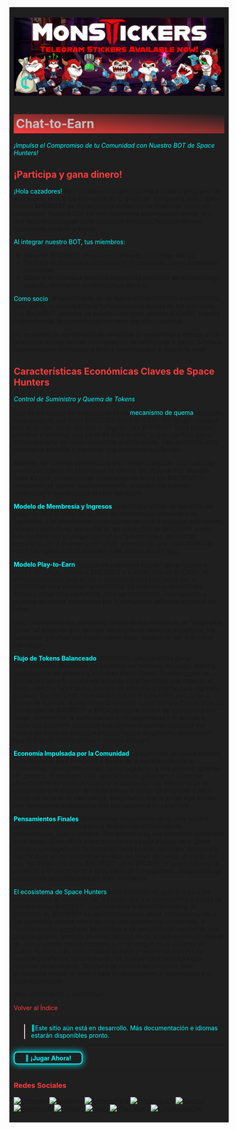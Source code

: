 <div style="background-color:#1F1F1F; padding:10px;">

![blogbanner](<../../../static/img/banner stickers.jpg>)
# <div style="background: linear-gradient(185deg, #1F1F1F, #FF3D3D); padding: 5px; color: #FFFFFF;"><span style="color:#c0c0c0"> Chat-to-Earn </span> </div>

<span style="color:#00FFFF">*¡Impulsa el Compromiso de tu Comunidad con Nuestro BOT de Space Hunters!*</span>

## <span style="color:#FF3D3D">¡Participa y gana dinero!

<span style="color:#00FFFF">¡Hola cazadores!</span> Nos complace invitarte a unirte a nuestro programa de asociación, donde los miembros de tu grupo de Telegram pueden ganar tokens **$HCREDIT** de forma pasiva simplemente charlando como de costumbre. Nuestro BOT no solo fomenta la participación activa, sino que también reengage a los miembros inactivos, fomentando una comunidad vibrante y activa.

<span style="color:#00FFFF">Al integrar nuestro BOT, tus miembros:</span>
  * Ganarán $HCREDIT sin esfuerzo a través de charlas diarias.
  * Disfrutarán de sorteos exclusivos y recompensas para mantenerlos motivados.
  * Obtendrán acceso a artículos especiales para usar en nuestro juego gratuito, mejorando su experiencia general.

<span style="color:#00FFFF">Como socio</span>, te beneficiarás de un mayor compromiso en tu comunidad, impulsando la participación y fortaleciendo la lealtad de los miembros. Los $HCREDIT ganados se pueden usar para generar $HCASH, nuestra criptomoneda, proporcionando un valor real a tus usuarios.

No te pierdas la oportunidad de revitalizar tu comunidad y ofrecer a tus miembros nuevas formas emocionantes de interactuar y ganar. ¡Únete a nosotros como embajador y lleva a tu comunidad al siguiente nivel!

## <span style="color:#FF3D3D">Características Económicas Claves de Space Hunters
<span style="color:#00FFFF">*Control de Suministro y Quema de Tokens*</span>

Uno de los pilares de la economía es un<span style="color:#00FFFF"> mecanismo de quema</span> diseñado para asegurar que tanto $HCREDIT como $HCASH mantengan su valor con el tiempo. Cada vez que un jugador usa $HCREDIT (para fabricar, comprar o mejorar), una parte de él se quema, lo que significa que el suministro total del token disminuye gradualmente. Esto es crucial para prevenir la inflación y mantener una economía equilibrada.

Además, las quemas periódicas a gran escala aseguran que cualquier exceso de tokens en circulación se elimine del sistema. Por ejemplo, cada 45 días, un porcentaje establecido de todos los $HCREDIT en circulación se quema automáticamente, creando una presión deflacionaria que aumenta el valor del token.

<span style="color:#00FFFF">**Modelo de Membresía y Ingresos**</span>
La principal fuente de ingresos del juego no será el token en sí, sino las membresías ofrecidas a los jugadores. Las membresías proporcionan acceso a misiones adicionales, artículos exclusivos, aumentos en las ganancias de $HCREDIT y más. Las membresías se pagan con fiat o criptomonedas, pero están separadas de la economía del token, permitiendo una clara distinción entre los ingresos de la empresa y los activos en el juego.

<span style="color:#00FFFF">**Modelo Play-to-Earn**</span>
Aunque los jugadores pueden ganar tokens a través del juego, incluidos $HCREDIT y a veces incluso $HCASH, el enfoque principal está en las microinversiones realizadas por la comunidad para sostener la economía. La empresa proporcionará liquidez inicial para los tokens, pero las inversiones, intercambios y quemas de tokens impulsadas por la comunidad definirán el precio del token.

Este modelo evita los problemas típicos de las mecánicas de "pago para ganar" al asegurar que, aunque los miembros obtienen beneficios, los jugadores gratuitos aún pueden tener éxito, aunque tal vez a un ritmo más lento.

<span style="color:#00FFFF">**Flujo de Tokens Balanceado**</span>
*Ganancias*: Los jugadores ganan principalmente $HCREDIT participando en misiones del juego, staking, participación en gremios y actividad diaria.
*Gasto*: Pueden gastar su $HCREDIT ganado en una variedad de características que mejoran el juego, como la fabricación, compra de artículos y staking para ingresos pasivos.
*Quema*: Cada transacción reduce el suministro circulante a través de quemas, aumentando la escasez con el tiempo.
*Conversión*: La conversión de $HCREDIT a $HCASH ocurre dentro del ecosistema del juego, permitiendo la participación en la gobernanza y el acceso a contenido premium.
*Inversión*: Los jugadores pueden reinvertir sus tokens en pools de staking o infraestructura de gremios, asegurando que el flujo de tokens siempre regrese al juego.

<span style="color:#00FFFF">**Economía Impulsada por la Comunidad**</span>
La economía de Space Hunters está diseñada para prosperar a través de la participación de la comunidad. Las contribuciones de los jugadores a sus gremios, guerras de gremios, el mercado y las votaciones de gobernanza impactan directamente en cómo evoluciona la economía. Los miembros de la comunidad que poseen $HCASH tienen el poder de proponer o votar sobre cambios en la tokenómica, asegurando que el juego siga siendo una experiencia colaborativa con transparencia en cada nivel.

<span style="color:#00FFFF">**Pensamientos Finales**</span>
Al incorporar mecanismos de quema sólidos, participación comunitaria y una distribución equilibrada de recompensas, Space Hunters: The Reborn crea una economía sostenible en el juego. El equilibrio entre gratuito para jugar y pagar para ganar asegura que jugadores de todos los tipos puedan participar de manera significativa sin desestabilizar el valor del token del juego. A través del uso estratégico de tanto $HCREDIT como $HCASH, el juego fomenta la inversión y el crecimiento a largo plazo de los jugadores, asegurando un ecosistema saludable para los años venideros.

<span style="color:#00FFFF">El ecosistema de Space Hunters</span> ofrece beneficios gratuitos para las comunidades al recompensar la interacción y el compromiso a través de nuestro token $HCREDIT. Diseñado para la adopción masiva, el propósito de $HCREDIT es unir comunidades web3, recompensando a los miembros activos mientras crea una experiencia compartida. A medida que los jugadores interactúan y se comprometen dentro de sus propios grupos, también se conectan con otros, construyendo un círculo de comunidades interconectadas que convergen en el universo de Space Hunters. Las comunidades pueden promoverse a través de nuestra plataforma, aprovechando las nuevas características que estamos desarrollando. Después de nuestro lanzamiento, este ecosistema creará un centro para la colaboración, el crecimiento y el éxito compartido.

¡Nos vemos pronto, cazadores!


[<span style="color:#FF3D3D">Volver al Índice](../../../index.md)

<hr>

><span style="color:#00FFFF"> 🔧Este sitio aún está en desarrollo. Más documentación e idiomas estarán disponibles pronto.</span>
<hr>
<a href="https://spacehunters.online" style="text-decoration:none;">
  <div style="display:inline-block; padding:4px 24px; background-color:#1F1F1F; color:#00FFFF; border: 2px solid #00FFFF; border-radius:8px; font-weight:bold; box-shadow: 0px 0px 15px #00FFFF; transition: background-color 0.3s, box-shadow 0.3s;">
    🚀 ¡Jugar Ahora!
  </div>
</a>

<style>
  a:hover div {
    background-color: #00FFFF;
    color: #1F1F1F;
    box-shadow: 0px 0px 25px #00FFFF;
  }
</style>
****

### <span style="color:#FF3D3D"> Redes Sociales </span>

[![Telegram](https://img.shields.io/badge/Telegram-BOT-26A5E4?style=plastic&logo=telegram)](https://t.me/SpaceHuntersBot)
[![Telegram](https://img.shields.io/badge/Telegram-Anuncios-26A5E4?style=plastic&logo=telegram)](https://t.me/spacehuntersnews)
[![Telegram EN](https://img.shields.io/badge/Telegram-Chat%20ENG-2CA5E0?style=plastic&logo=telegram)](https://t.me/spacehunterss)
[![Telegram EN](https://img.shields.io/badge/Telegram-Chat%20ESP-2CA5E0?style=plastic&logo=telegram)](https://t.me/shspanish)
[![Discord](https://img.shields.io/badge/Discord-Space%20Hunters-7289DA?style=plastic&logo=discord)](https://discord.gg/wpmzyJM9xb)
[![AtomicHub](https://img.shields.io/badge/AtomicHub-Space%20Hunters-EE474C?style=plastic&logo=atomichub)](https://wax.atomichub.io/explorer/collection/wax-mainnet/spacehunterz)
[![GitBook](https://img.shields.io/badge/GitBook-Space%20Hunters-7A8089?style=plastic&logo=gitbook)](https://spaceheroes.gitbook.io/space-hunters)
[![Zealy](https://img.shields.io/badge/Zealy-Space%20Hunters-FF69B4?style=plastic&logo=zealy)](https://zealy.io/cw/spacehuntersthereborn/invite/UroI4c6fhtB3SX65siHBX)
[![PlayToEarn](https://img.shields.io/badge/PlayToEarn-Space%20Hunters-34C759?style=plastic&logo=playtoearn)](https://playtoearn.com/blockchaingame/space-hunters-the-reborn?rel=search)
[![CoinMarketCap](https://img.shields.io/badge/CoinMarketCap-NFTSpaceHunters-03C9A9?style=plastic&logo=coinmarketcap)](https://coinmarketcap.com/community/profile/nftspacehunters/)
